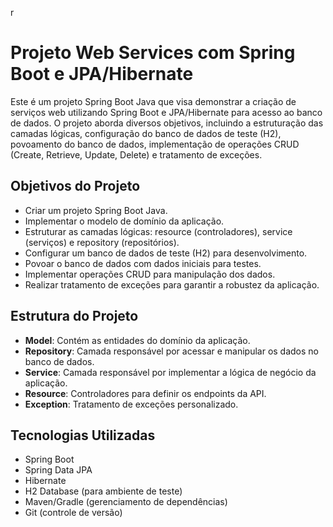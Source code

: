 r
# Projeto Web Services com Spring Boot e JPA/Hibernate

Este é um projeto Spring Boot Java que visa demonstrar a criação de serviços web utilizando Spring Boot e JPA/Hibernate para acesso ao banco de dados. O projeto aborda diversos objetivos, incluindo a estruturação das camadas lógicas, configuração do banco de dados de teste (H2), povoamento do banco de dados, implementação de operações CRUD (Create, Retrieve, Update, Delete) e tratamento de exceções.

## Objetivos do Projeto

- Criar um projeto Spring Boot Java.
- Implementar o modelo de domínio da aplicação.
- Estruturar as camadas lógicas: resource (controladores), service (serviços) e repository (repositórios).
- Configurar um banco de dados de teste (H2) para desenvolvimento.
- Povoar o banco de dados com dados iniciais para testes.
- Implementar operações CRUD para manipulação dos dados.
- Realizar tratamento de exceções para garantir a robustez da aplicação.

## Estrutura do Projeto

- **Model**: Contém as entidades do domínio da aplicação.
- **Repository**: Camada responsável por acessar e manipular os dados no banco de dados.
- **Service**: Camada responsável por implementar a lógica de negócio da aplicação.
- **Resource**: Controladores para definir os endpoints da API.
- **Exception**: Tratamento de exceções personalizado.

## Tecnologias Utilizadas

- Spring Boot
- Spring Data JPA
- Hibernate
- H2 Database (para ambiente de teste)
- Maven/Gradle (gerenciamento de dependências)
- Git (controle de versão)
